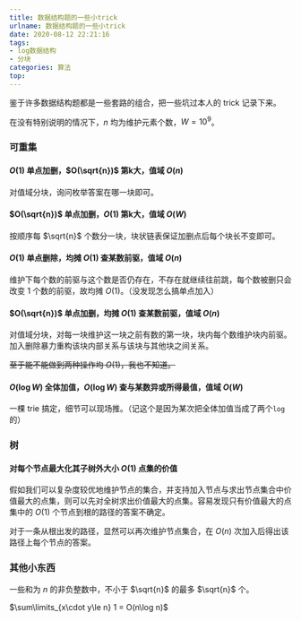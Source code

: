```yaml
---
title: 数据结构题的一些小trick
urlname: 数据结构题的一些小trick
date: 2020-08-12 22:21:16
tags:
- log数据结构
- 分块
categories: 算法
top:
---
```


鉴于许多数据结构题都是一些套路的组合，把一些坑过本人的 trick 记录下来。

<!-- more -->

在没有特别说明的情况下，$n$ 均为维护元素个数，$W = 10^9$。

### 可重集

#### $O(1)$ 单点加删，$O(\sqrt{n})$ 第k大，值域 $O(n)$

对值域分块，询问枚举答案在哪一块即可。

#### $O(\sqrt{n})$ 单点加删，$O(1)$ 第k大，值域 $O(W)$

按顺序每 $\sqrt{n}$ 个数分一块，块状链表保证加删点后每个块长不变即可。

#### $O(1)$ 单点删除，均摊 $O(1)$ 查某数前驱，值域 $O(n)$

维护下每个数的前驱与这个数是否仍存在，不存在就继续往前跳，每个数被删只会改变 1 个数的前驱，故均摊 $O(1)$。（没发现怎么搞单点加入）

#### $O(\sqrt{n})$ 单点加删，均摊 $O(1)$ 查某数前驱，值域 $O(n)$

对值域分块，对每一块维护这一块之前有数的第一块，块内每个数维护块内前驱。
加入删除暴力重构该块内部关系与该块与其他块之间关系。

~~至于能不能做到两种操作均 $O(1)$，我也不知道。~~

#### $O(\log W)$ 全体加值，$O(\log W)$ 查与某数异或所得最值，值域 $O(W)$

一棵 trie 搞定，细节可以现场推。（记这个是因为某次把全体加值当成了两个`log`的）

### 树

#### 对每个节点最大化其子树外大小 $O(1)$ 点集的价值

假如我们可以复杂度较优地维护节点的集合，并支持加入节点与求出节点集合中价值最大的点集，则可以先对全树求出价值最大的点集。容易发现只有价值最大的点集中的 $O(1)$ 个节点到根的路径的答案不确定。

对于一条从根出发的路径，显然可以再次维护节点集合，在 $O(n)$ 次加入后得出该路径上每个节点的答案。

### 其他小东西

一些和为 $n$ 的非负整数中，不小于 $\sqrt{n}$ 的最多 $\sqrt{n}$ 个。

$\sum\limits_{x\cdot y\le n} 1 = O(n\log n)$